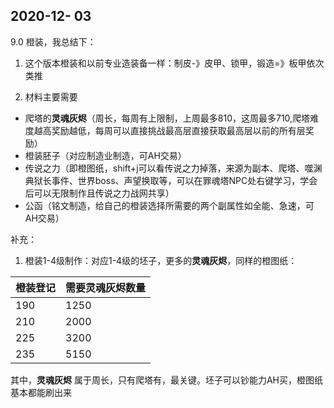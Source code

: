 ## 2020-12- 03

9.0 橙装，我总结下：

1. 这个版本橙装和以前专业造装备一样：制皮-》皮甲、锁甲，锻造=》板甲依次类推

2. 材料主要需要 

  - 爬塔的**灵魂灰烬**（周长，每周有上限制，上周最多810，这周最多710,爬塔难度越高奖励越低，每周可以直接挑战最高层直接获取最高层以前的所有层奖励）
  - 橙装胚子（对应制造业制造，可AH交易）
  - 传说之力（即橙图纸，shift+j可以看传说之力掉落，来源为副本、爬塔、噬渊典狱长事件、世界boss、声望换取等，可以在罪魂塔NPC处右键学习，学会后可以无限制作且传说之力战网共享）
  - 公函（铭文制造，给自己的橙装选择所需要的两个副属性如全能、急速，可AH交易）


补充：

1. 橙装1-4级制作：对应1-4级的坯子，更多的**灵魂灰烬**，同样的橙图纸： 

| 橙装登记 | 需要灵魂灰烬数量 |
| -------- | ---------------- |
| 190      | 1250             |
| 210      | 2000             |
| 225      | 3200             |
| 235      | 5150             |

其中，**灵魂灰烬** 属于周长，只有爬塔有，最关键。坯子可以钞能力AH买，橙图纸基本都能刷出来





